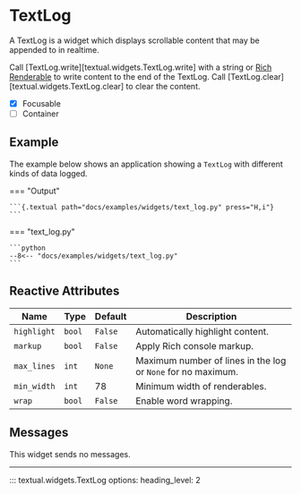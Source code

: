 # TextLog

A TextLog is a widget which displays scrollable content that may be appended to in realtime.

Call [TextLog.write][textual.widgets.TextLog.write] with a string or [Rich Renderable](https://rich.readthedocs.io/en/latest/protocol.html) to write content to the end of the TextLog. Call [TextLog.clear][textual.widgets.TextLog.clear] to clear the content.

- [X] Focusable
- [ ] Container

## Example

The example below shows an application showing a `TextLog` with different kinds of data logged.

=== "Output"

    ```{.textual path="docs/examples/widgets/text_log.py" press="H,i"}
    ```

=== "text_log.py"

    ```python
    --8<-- "docs/examples/widgets/text_log.py"
    ```



## Reactive Attributes

| Name        | Type   | Default | Description                                                  |
| ----------- | ------ | ------- | ------------------------------------------------------------ |
| `highlight` | `bool` | `False` | Automatically highlight content.                             |
| `markup`    | `bool` | `False` | Apply Rich console markup.                                   |
| `max_lines` | `int`  | `None`  | Maximum number of lines in the log or `None` for no maximum. |
| `min_width` | `int`  | 78      | Minimum width of renderables.                                |
| `wrap`      | `bool` | `False` | Enable word wrapping.                                        |

## Messages

This widget sends no messages.


---


::: textual.widgets.TextLog
    options:
      heading_level: 2
